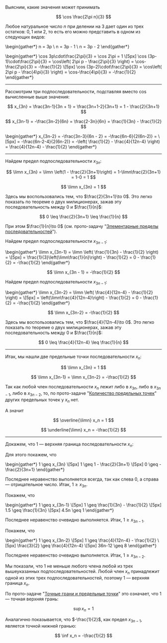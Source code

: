 Выясним, какие значения может принимать

$$ \cos \frac{2\pi n}{3} $$

Любое натуральное число $n$ при делении на $3$ дает один из трех остатков: $0, 1$ или $2$, то есть его можно представить в одном из следующих видов:

\begin{gather*}
    n = 3p
    \\
    n = 3p - 1
    \\
    n = 3p - 2
\end{gather*}

\begin{gather*}
    \cos 3p\cdot\frac{2\pi}{3} = \cos 2\pi = 1
    \\[5px]
    \cos (3p-1)\cdot\frac{2\pi}{3} = \cos\left( 2\pi p - \frac{2\pi}{3} \right) = \cos-\frac{2\pi}{3} = -\frac{1}{2}
    \\[5px]
    \cos (3p-2)\cdot\frac{2\pi}{3} = \cos\left( 2\pi p - \frac{4\pi}{3} \right) = \cos-\frac{4\pi}{3} = -\frac{1}{2}
\end{gather*}

---

Рассмотрим три подпоследовательности, подставляя вместо $\cos$ вычисленные выше значения:

$$ x_{3n} = \frac{3n-1}{3n + 1} = \frac{3n+1-2}{3n+1} = 1 - \frac{2}{3n+1} $$

$$ x_{3n-1} = -\frac{3n-2}{6n} = \frac{2-3n}{6n} = \frac{1}{3n} - \frac{1}{2} $$

\begin{gather*}
    x_{3n-2} = -\frac{3n-3}{6n - 2} = -\frac{6n-6}{2(6n-2)} =
    \\[5px]
    = -\frac{6n-2-4}{2(6n-2)} = -\left( \frac{1}{2} - \frac{4}{12n-4} \right) = \frac{4}{12n-4} - \frac{1}{2}
\end{gather*}

---

Найдем предел подпоследовательности $x_{3n}$:

$$ \limn x_{3n} = \limn \left(1 - \frac{2}{3n+1}\right) = 1-\limn\frac{2}{3n+1} = 1-0 = 1 $$

$$ \limn x_{3n} = 1 $$

Здесь мы воспользовались тем, что $\frac{2}{3n+1}\to 0$. Это легко показать по теореме о двух милиционерах, зажав эту последовательность между $0$ и $\frac{1}{n}$:

$$ 0 \leq \frac{2}{3n+1} \leq \frac{1}{n} $$

При этом $\frac{1}{n}\to 0$ (см. прото-задачу "[Элементарные пределы последовательностей](/proto/sequences/limits/elementary)").

Найдем предел подпоследовательности $x_{3n-1}$:

\begin{gather*}
    \limn x_{3n-1} = \limn \left( \frac{1}{3n} - \frac{1}{2} \right) =
    \\[5px]
    = \frac{1}{3}\left(\limn\frac{1}{n}\right) - \frac{1}{2} = 0 - \frac{1}{2} = -\frac{1}{2}
\end{gather*}

$$ \limn x_{3n - 1} = -\frac{1}{2} $$

Найдем предел подпоследовательности $x_{3n-1}$:

\begin{gather*}
    \limn x_{3n-2} = \limn \left( \frac{4}{12n-4} - \frac{1}{2} \right) =
    \\[5px]
    = \left(\limn\frac{4}{12n-4}\right) - \frac{1}{2} = 0 - \frac{1}{2} = -\frac{1}{2}
\end{gather*}

$$ \limn x_{3n-2} = -\frac{1}{2} $$

Здесь мы воспользовались тем, что $\frac{4}{12n-4}\to 0$. Это легко показать по теореме о двух милиционерах, зажав эту последовательность между $0$ и $\frac{1}{n}$:

$$ 0 \leq \frac{4}{12n-4} \leq \frac{1}{n} $$

---

Итак, мы нашли две предельные точки последовательности $x_n$:

$$ \limn x_{3n} = 1 $$

$$ \limn x_{3n-1} = \limn x_{3n-2} = -\frac{1}{2} $$

Так как любой член последовательности $x_n$ лежит либо в $x_{3n}$, либо в $x_{3n-1}$, либо в $x_{3n-2}$, то, по прото-задаче "[Количество предельных точек](/proto/sequences/limits/max-limit-points)" других предельных точек у $x_n$ нет.

А значит

$$ \overline{\limn} x_n = 1 $$

$$ \underline{\limn} x_n = -\frac{1}{2} $$

---

Докажем, что $1$ — верхняя граница последовательности $x_n$:

Для этого покажем, что

\begin{gather*}
    1 \geq x_{3n}
    \\[5px]
    1 \geq 1 - \frac{2}{3n+1}
    \\[5px]
    0 \geq -\frac{2}{3n+1}
\end{gather*}

Последнее неравенство выполняется всегда, так как слева $0$, а справа — отрицательное число.
Итак, $1\geq x_{3n}$.

Покажем, что

\begin{gather*}
    1 \geq x_{3n-1}
    \\[5px]
    1 \geq \frac{1}{3n} - \frac{1}{2}
    \\[5px]
    1.5 \geq \frac{1}{3n}
    \\[5px]
    4.5n \geq 1
\end{gather*}

Последнее неравенство очевидно выполняется.
Итак, $1\geq x_{3n-1}$.

Покажем, что

\begin{gather*}
    1 \geq x_{3n-2}
    \\[5px]
    1 \geq \frac{4}{12n-4} - \frac{1}{2}
    \\[5px]
    \frac{3}{2} \geq \frac{4}{12n-4}
    \\[5px]
    36n-12 \geq 8
\end{gather*}

Последнее неравенство очевидно выполняется.
Итак, $1\geq x_{3n-2}$.

Мы показали, что $1$ не меньше любого члена любой из трех вышеуказанных подпоследовательностей. Любой член $x_n$ принадлежит одной из этих трех подпоследовательностей, поэтому
$1$ — верхняя граница $x_n$.

По прото-задаче "[Точные грани и предельные точки](/proto/sequences/limits/limit-point-bounds)" это означает, что $1$ — точная верхняя грань:

$$ \sup x_n = 1 $$

Аналагично показывается, что $-\frac{1}{2}$, как предел $x_{3n-1}$, является точной нижней гранью:

$$ \inf x_n = -\frac{1}{2} $$